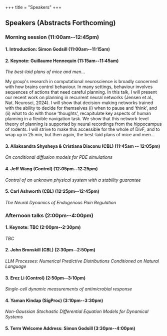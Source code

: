 +++
title = "Speakers"
+++

## Speakers (Abstracts Forthcoming)

### Morning session (11:00am--12:45pm)

#### 1. Introduction: Simon Godsill (11:00am--11:15am)

#### 2. Keynote: Guillaume Hennequin (11:15am--11:45am)

*The best-laid plans of mice and men...*

My group's research in computational neuroscience is broadly concerned with how brains control behaviour. In many settings, behaviour involves sequences of actions that need careful planning. In this talk, I will present our recent work on planning in recurrent neural networks (Jensen et al., Nat. Neurosci, 2024). I will show that decision-making networks trained with the ability to decide for themselves (i) when to pause and ‘think’, and (ii) what to do with those ‘thoughts’, recapitulate key aspects of human planning in a flexible navigation task. We show that this network-level theory of planning is supported by neural recordings from the hippocampus of rodents. I will strive to make this accessible for the whole of DivF, and to wrap up in 25 min, but then again, the best-laid plans of mice and men...



#### 3. Aliaksandra Shysheya & Cristiana Diaconu (CBL) (11:45am -- 12:05pm)

*On conditional diffusion models for PDE simulations*



#### 4. Jeff Wang (Control)  (12:05pm--12:25pm)

*Control of an unknown physical system with a stability guarantee*



#### 5. Carl Ashworth (CBL) (12:25pm--12:45pm)

*The Neural Dynamics of Endogenous Pain Regulation*



### Afternoon talks (2:00pm--4:00pm)

#### 1. Keynote: TBC (2:00pm--2:30pm)

*TBC*


#### 2. John Bronskill (CBL) (2:30pm--2:50pm)

*LLM Processes: Numerical Predictive Distributions Conditioned on Natural Language*



#### 3. Erez Li (Control) (2:50pm--3:10pm)

*Single-cell dynamic measurements of antimicrobial response*



#### 4. Yaman Kindap (SigProc) (3:10pm--3:30pm)

*Non-Gaussian Stochastic Differential Equation Models for Dynamical Systems*



#### 5. Term Welcome Address: Simon Godsill (3:30pm--4:00pm)

